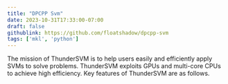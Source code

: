 ```yaml
---
title: "DPCPP Svm"
date: 2023-10-31T17:33:00-07:00
draft: false
githublink: https://github.com/floatshadow/dpcpp-svm
tags: ['mkl', 'python']
---
```


The mission of ThunderSVM is to help users easily and efficiently apply SVMs to solve problems. ThunderSVM exploits GPUs and multi-core CPUs to achieve high efficiency. Key features of ThunderSVM are as follows.
